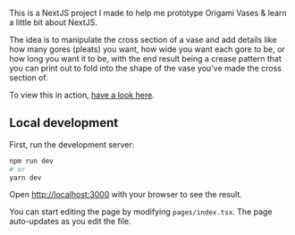 This is a NextJS project I made to help me prototype Origami Vases & learn a little bit about NextJS.

The idea is to manipulate the cross section of a vase and add details like how many gores (pleats) you want, how wide you want each gore to be, or how long you want it to be, with the end result being a crease pattern that you can print out to fold into the shape of the vase you've made the cross section of.

To view this in action, [have a look here](https://origami-vase-display.vercel.app/).

## Local development

First, run the development server:

```bash
npm run dev
# or
yarn dev
```

Open [http://localhost:3000](http://localhost:3000) with your browser to see the result.

You can start editing the page by modifying `pages/index.tsx`. The page auto-updates as you edit the file.
